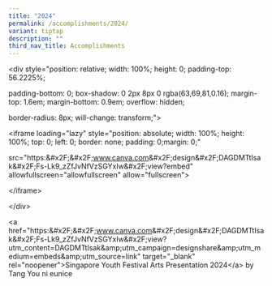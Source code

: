 ```yaml
---
title: "2024"
permalink: /accomplishments/2024/
variant: tiptap
description: ""
third_nav_title: Accomplishments
---
```

<p>&lt;div style="position: relative; width: 100%; height: 0; padding-top:
56.2225%;</p>
<p>padding-bottom: 0; box-shadow: 0 2px 8px 0 rgba(63,69,81,0.16); margin-top:
1.6em; margin-bottom: 0.9em; overflow: hidden;</p>
<p>border-radius: 8px; will-change: transform;"&gt;</p>
<p>&lt;iframe loading="lazy" style="position: absolute; width: 100%; height:
100%; top: 0; left: 0; border: none; padding: 0;margin: 0;"</p>
<p>src="https:&amp;#x2F;&amp;#x2F;<a href="http://www.canva.com" rel="noopener noreferrer nofollow" target="_blank">www.canva.com</a>&amp;#x2F;design&amp;#x2F;DAGDMTtIsak&amp;#x2F;Fs-Lk9_zZfJvNfVzSGYxIw&amp;#x2F;view?embed"
allowfullscreen="allowfullscreen" allow="fullscreen"&gt;</p>
<p>&lt;/iframe&gt;</p>
<p>&lt;/div&gt;</p>
<p>&lt;a href="https:&amp;#x2F;&amp;#x2F;<a href="http://www.canva.com" rel="noopener noreferrer nofollow" target="_blank">www.canva.com</a>&amp;#x2F;design&amp;#x2F;DAGDMTtIsak&amp;#x2F;Fs-Lk9_zZfJvNfVzSGYxIw&amp;#x2F;view?utm_content=DAGDMTtIsak&amp;amp;utm_campaign=designshare&amp;amp;utm_medium=embeds&amp;amp;utm_source=link"
target="_blank" rel="noopener"&gt;Singapore Youth Festival Arts Presentation
2024&lt;/a&gt; by Tang You ni eunice</p>